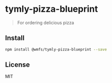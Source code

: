 # tymly-pizza-blueprint

> For ordering delicious pizza

## Install

``` bash
npm install @wmfs/tymly-pizza-blueprint --save
```

## <a name="license"></a>License

MIT
